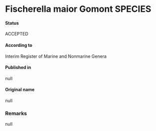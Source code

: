 # Fischerella maior Gomont SPECIES

#### Status
ACCEPTED

#### According to
Interim Register of Marine and Nonmarine Genera

#### Published in
null

#### Original name
null

### Remarks
null